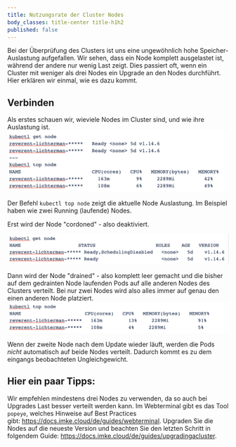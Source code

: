```yaml
---
title: Nutzungsrate der Cluster Nodes
body_classes: title-center title-h1h2
published: false
---
```


Bei der Überprüfung des Clusters ist uns eine ungewöhnlich hohe Speicher-Auslastung aufgefallen.
Wir sehen, dass ein Node komplett ausgelastet ist, während der andere nur wenig Last zeigt.
Dies passiert oft, wenn ein Cluster mit weniger als drei Nodes ein Upgrade an den Nodes durchführt. 
Hier erklären wir einmal, wie es dazu kommt.


## Verbinden

Als erstes schauen wir, wieviele Nodes im Cluster sind, und wie ihre Auslastung ist.
![Step 1](get_top_node_1.png)

Der Befehl `kubectl top node` zeigt die aktuelle Node Auslastung. Im Beispiel haben wie zwei Running (laufende) Nodes. 

Erst wird der Node "cordoned" - also deaktiviert.

![Step 2](get_node_2.png)

Dann wird der Node "drained" - also komplett leer gemacht und die bisher auf dem gedrainten Node laufenden Pods auf alle anderen Nodes des Clusters verteilt.
Bei nur zwei Nodes wird also alles immer auf genau den einen anderen Node platziert.
![Step 3](top_node_3.png)

Wenn der zweite Node nach dem Update wieder läuft, werden die Pods _nicht_ automatisch auf beide Nodes verteilt. Dadurch kommt es zu dem eingangs beobachteten Ungleichgewicht.

## Hier ein paar Tipps:
Wir empfehlen mindestens drei Nodes zu verwenden, da so auch bei Upgrades Last besser verteilt werden kann.
Im Webterminal gibt es das Tool `popeye`, welches Hinweise auf Best Practices gibt: https://docs.imke.cloud/de/guides/webterminal.
Upgraden Sie die Nodes auf die neueste Version und beachten Sie den letzten Schritt in folgendem Guide: https://docs.imke.cloud/de/guides/upgradingacluster.
